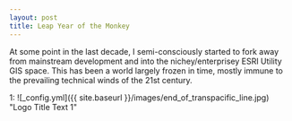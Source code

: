 ```yaml
---
layout: post
title: Leap Year of the Monkey
---
```


At some point in the last decade, I semi-consciously started to fork away from mainstream development and into the nichey/enterprisey ESRI Utility GIS space. This has been a world largely frozen in time, mostly immune to the prevailing technical winds of the 21st century.

1: 
![_config.yml]({{ site.baseurl }}/images/end_of_transpacific_line.jpg) "Logo Title Text 1"

